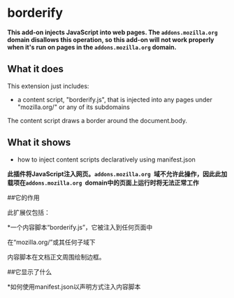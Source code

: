 # borderify

**This add-on injects JavaScript into web pages. The `addons.mozilla.org` domain disallows this operation, so this add-on will not work properly when it's run on pages in the `addons.mozilla.org` domain.**

## What it does

This extension just includes:

* a content script, "borderify.js", that is injected into any pages
under "mozilla.org/" or any of its subdomains

The content script draws a border around the document.body.

## What it shows

* how to inject content scripts declaratively using manifest.json


**此插件将JavaScript注入网页。`addons.mozilla.org `域不允许此操作，因此此加载项在`addons.mozilla.org `domain中的页面上运行时将无法正常工作**



##它的作用

此扩展仅包括：

*一个内容脚本“borderify.js”，它被注入到任何页面中

在“mozilla.org/”或其任何子域下

内容脚本在文档正文周围绘制边框。

##它显示了什么

*如何使用manifest.json以声明方式注入内容脚本